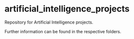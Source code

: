 # artificial_intelligence_projects
Repository for Artificial Intelligence projects.

Further information can be found in the respective folders. 
